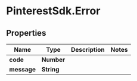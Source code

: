 # PinterestSdk.Error

## Properties

Name | Type | Description | Notes
------------ | ------------- | ------------- | -------------
**code** | **Number** |  | 
**message** | **String** |  | 


